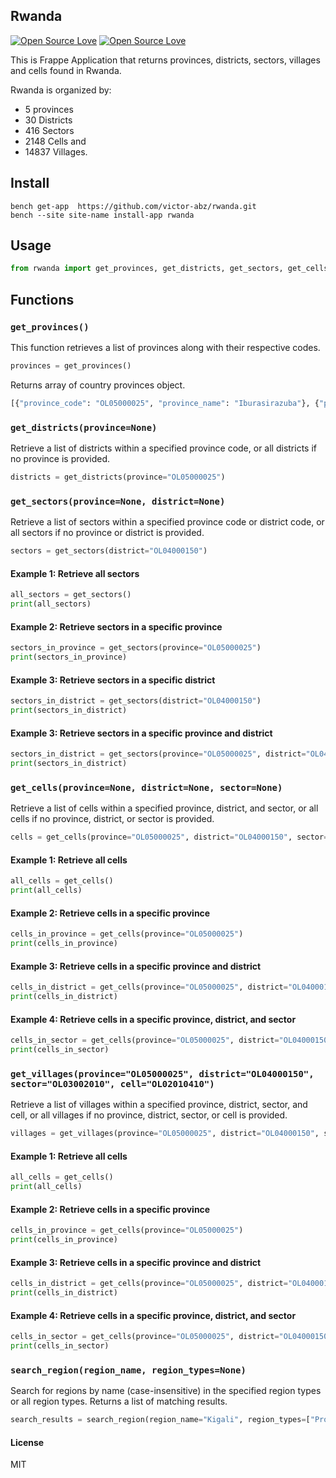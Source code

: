 ## Rwanda

[![Open Source Love](https://badges.frapsoft.com/os/v1/open-source.svg?v=102)](https://github.com/ellerbrock/open-source-badge/)
[![Open Source Love](https://badges.frapsoft.com/os/mit/mit.svg?v=102)](https://github.com/ellerbrock/open-source-badge/)


This is Frappe Application that returns provinces, districts, sectors, villages and cells found in Rwanda.

Rwanda is organized by: 
- 5 provinces
- 30 Districts
- 416 Sectors 
- 2148 Cells and 
- 14837 Villages.


## Install

```cli
bench get-app  https://github.com/victor-abz/rwanda.git
bench --site site-name install-app rwanda
```

## Usage

```py
from rwanda import get_provinces, get_districts, get_sectors, get_cells, get_villages
```


## Functions

### `get_provinces()`

This function retrieves a list of provinces along with their respective codes.

```python
provinces = get_provinces()
```

Returns array of country provinces object.

```py
[{"province_code": "OL05000025", "province_name": "Iburasirazuba"}, {"province_code": "OL05000020", "province_name": "Amajyaruguru"}, {"province_code": "OL05000015", "province_name": "Iburengerazuba"}, {"province_code": "OL05000010", "province_name": "Amajyepfo"}, {"province_code": "OL05000005", "province_name": "Umujyi wa Kigali"}]
```


### `get_districts(province=None)`
Retrieve a list of districts within a specified province code, or all districts if no province is provided.
```python
districts = get_districts(province="OL05000025")
```

### `get_sectors(province=None, district=None)`
Retrieve a list of sectors within a specified province code or district code, or all sectors if no province or district is provided.

```python
sectors = get_sectors(district="OL04000150")
```
#### Example 1: Retrieve all sectors
```python
all_sectors = get_sectors()
print(all_sectors)
```

#### Example 2: Retrieve sectors in a specific province
```python
sectors_in_province = get_sectors(province="OL05000025")
print(sectors_in_province)
```

#### Example 3: Retrieve sectors in a specific  district
```python
sectors_in_district = get_sectors(district="OL04000150")
print(sectors_in_district)
```

#### Example 3: Retrieve sectors in a specific province and district
```python
sectors_in_district = get_sectors(province="OL05000025", district="OL04000150")
print(sectors_in_district)
```


### `get_cells(province=None, district=None, sector=None)`

Retrieve a list of cells within a specified province, district, and sector, or all cells if no province, district, or sector is provided.

```python
cells = get_cells(province="OL05000025", district="OL04000150", sector="OL03002010")
```

#### Example 1: Retrieve all cells
```python
all_cells = get_cells()
print(all_cells)
```

#### Example 2: Retrieve cells in a specific province
```python
cells_in_province = get_cells(province="OL05000025")
print(cells_in_province)
```
#### Example 3: Retrieve cells in a specific province and district
```python
cells_in_district = get_cells(province="OL05000025", district="OL04000150")
print(cells_in_district)
```
#### Example 4: Retrieve cells in a specific province, district, and sector
```python
cells_in_sector = get_cells(province="OL05000025", district="OL04000150", sector="OL03002010")
print(cells_in_sector)
```

### `get_villages(province="OL05000025", district="OL04000150", sector="OL03002010", cell="OL02010410")`
Retrieve a list of villages within a specified province, district, sector, and cell, or all villages if no province, district, sector, or cell is provided.

```python
villages = get_villages(province="OL05000025", district="OL04000150", sector="OL03002010", cell="OL02010410")
```
#### Example 1: Retrieve all cells
```python
all_cells = get_cells()
print(all_cells)
```
#### Example 2: Retrieve cells in a specific province
```python
cells_in_province = get_cells(province="OL05000025")
print(cells_in_province)
```
#### Example 3: Retrieve cells in a specific province and district
```python
cells_in_district = get_cells(province="OL05000025", district="OL04000150")
print(cells_in_district)
```
#### Example 4: Retrieve cells in a specific province, district, and sector
```python
cells_in_sector = get_cells(province="OL05000025", district="OL04000150", sector="OL03002010")
print(cells_in_sector)
```

### `search_region(region_name, region_types=None)`
Search for regions by name (case-insensitive) in the specified region types or all region types. Returns a list of matching results.

```python
search_results = search_region(region_name="Kigali", region_types=["Province", "Villages"])
```


#### License

MIT